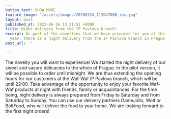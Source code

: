 ```yaml
---
button_text: SHOW MORE
feature_image: "/assets/images/20200324_113947000_ios.jpg"
layout: post
published_at: 2022-06-16 13:31:51 +0000
title: Night delivery from the IP Pavlova branch!
excerpt: As part of the novelties that we have prepared for you at the end of this
  year, there is a night delivery from the IP Pavlova branch in Prague 2.
post_url: ''

---
```

The novelty you will want to experience! We started the night delivery of our sweet and savory delicacies to the whole of Prague. In the pilot version, it will be possible to order until midnight. We are thus extending the opening hours for our customers at the Waf-Waf IP Pavlova branch, which will be until 22:00. Take advantage of the opportunity to enjoy your favorite Waf-Waf products at night with friends, family or acquaintances. For the time being, night delivery is always prepared from Friday to Saturday and from Saturday to Sunday. You can use our delivery partners DameJidlo, Wolt or BoltFood, who will deliver the food to your home. We are looking forward to the first night orders!